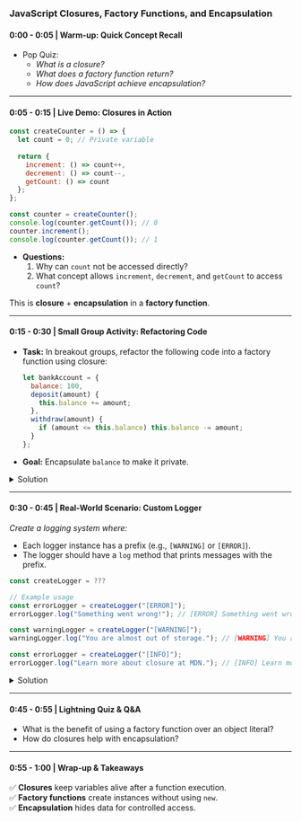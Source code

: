 ### JavaScript Closures, Factory Functions, and Encapsulation

#### **0:00 - 0:05 | Warm-up: Quick Concept Recall**  
- Pop Quiz:
  - *What is a closure?*  
  - *What does a factory function return?*  
  - *How does JavaScript achieve encapsulation?*  

---

#### **0:05 - 0:15 | Live Demo: Closures in Action**  

  ```js
  const createCounter = () => {
    let count = 0; // Private variable
    
    return {
      increment: () => count++,
      decrement: () => count--,
      getCount: () => count
    };
  };

  const counter = createCounter();
  console.log(counter.getCount()); // 0
  counter.increment();
  console.log(counter.getCount()); // 1
  ```
- **Questions:**  
  1. Why can `count` not be accessed directly?  
  2. What concept allows `increment`, `decrement`, and `getCount` to access `count`?  

This is **closure** + **encapsulation** in a **factory function**.  

---

#### **0:15 - 0:30 | Small Group Activity: Refactoring Code**  
- **Task:** In breakout groups, refactor the following code into a factory function using closure:  
  ```js
  let bankAccount = {
    balance: 100,
    deposit(amount) {
      this.balance += amount;
    },
    withdraw(amount) {
      if (amount <= this.balance) this.balance -= amount;
    }
  };
  ```
- **Goal:** Encapsulate `balance` to make it private.  

<details><summary>Solution</summary>
  
  ```js
  const createBankAccount = (initialBalance) => {
    let balance = initialBalance;
    
    return {
      deposit: (amount) => balance += amount,
      withdraw: (amount) => {
        if (amount <= balance) balance -= amount;
      },
      getBalance: () => balance
    };
  };

  const myAccount = createBankAccount(100);
  console.log(myAccount.getBalance()); // 100
  ```

</details>

---

#### **0:30 - 0:45 | Real-World Scenario: Custom Logger**  

  *Create a logging system where:*  
  - Each logger instance has a prefix (e.g., `[WARNING]` or `[ERROR]`).  
  - The logger should have a `log` method that prints messages with the prefix.  

```js
const createLogger = ???

// Example usage
const errorLogger = createLogger("[ERROR]");
errorLogger.log("Something went wrong!"); // [ERROR] Something went wrong!

const warningLogger = createLogger("[WARNING]");
warningLogger.log("You are almost out of storage."); // [WARNING] You are almost out of storage.

const errorLogger = createLogger("[INFO]");
errorLogger.log("Learn more about closure at MDN."); // [INFO] Learn more about closure at MDN.
```

<details><summary>Solution</summary>

  ```js
  const createLogger = (prefix) => ({
    log: (message) => console.log(`${prefix} ${message}`)
  });

  const errorLogger = createLogger("[ERROR]");
  errorLogger.log("Something went wrong!"); // [ERROR] Something went wrong!
  ```

</details>

---

#### **0:45 - 0:55 | Lightning Quiz & Q&A**  
  - What is the benefit of using a factory function over an object literal?  
  - How do closures help with encapsulation?  

---

#### **0:55 - 1:00 | Wrap-up & Takeaways**  

✅ **Closures** keep variables alive after a function execution.  
✅ **Factory functions** create instances without using `new`.  
✅ **Encapsulation** hides data for controlled access.  
